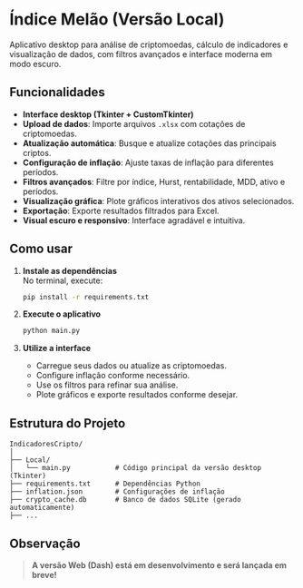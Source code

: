 # Índice Melão (Versão Local)

Aplicativo desktop para análise de criptomoedas, cálculo de indicadores e visualização de dados, com filtros avançados e interface moderna em modo escuro.

## Funcionalidades

- **Interface desktop (Tkinter + CustomTkinter)**
- **Upload de dados**: Importe arquivos `.xlsx` com cotações de criptomoedas.
- **Atualização automática**: Busque e atualize cotações das principais criptos.
- **Configuração de inflação**: Ajuste taxas de inflação para diferentes períodos.
- **Filtros avançados**: Filtre por índice, Hurst, rentabilidade, MDD, ativo e períodos.
- **Visualização gráfica**: Plote gráficos interativos dos ativos selecionados.
- **Exportação**: Exporte resultados filtrados para Excel.
- **Visual escuro e responsivo**: Interface agradável e intuitiva.

## Como usar

1. **Instale as dependências**  
   No terminal, execute:
   ```bash
   pip install -r requirements.txt
   ```

2. **Execute o aplicativo**
   ```bash
   python main.py
   ```

3. **Utilize a interface**
   - Carregue seus dados ou atualize as criptomoedas.
   - Configure inflação conforme necessário.
   - Use os filtros para refinar sua análise.
   - Plote gráficos e exporte resultados conforme desejar.

## Estrutura do Projeto

```
IndicadoresCripto/
│
├── Local/
│   └── main.py           # Código principal da versão desktop (Tkinter)
├── requirements.txt      # Dependências Python
├── inflation.json        # Configurações de inflação
├── crypto_cache.db       # Banco de dados SQLite (gerado automaticamente)
├── ...
```

## Observação

> **A versão Web (Dash) está em desenvolvimento e será lançada em breve!**